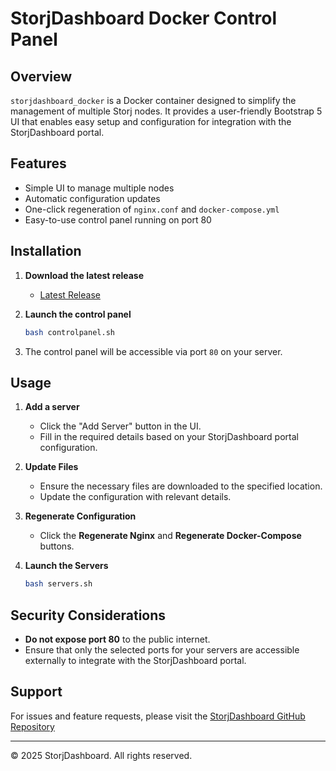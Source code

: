 # StorjDashboard Docker Control Panel

## Overview

`storjdashboard_docker` is a Docker container designed to simplify the management of multiple Storj nodes. It provides a user-friendly Bootstrap 5 UI that enables easy setup and configuration for integration with the StorjDashboard portal.

## Features

- Simple UI to manage multiple nodes
- Automatic configuration updates
- One-click regeneration of `nginx.conf` and `docker-compose.yml`
- Easy-to-use control panel running on port 80

## Installation

1. **Download the latest release**

   - [Latest Release](#) 

2. **Launch the control panel**

   ```bash
   bash controlpanel.sh
   ```

3. The control panel will be accessible via port `80` on your server.

## Usage

1. **Add a server**

   - Click the "Add Server" button in the UI.
   - Fill in the required details based on your StorjDashboard portal configuration.

2. **Update Files**

   - Ensure the necessary files are downloaded to the specified location.
   - Update the configuration with relevant details.

3. **Regenerate Configuration**

   - Click the **Regenerate Nginx** and **Regenerate Docker-Compose** buttons.

4. **Launch the Servers**

   ```bash
   bash servers.sh
   ```

## Security Considerations

- **Do not expose port 80** to the public internet.
- Ensure that only the selected ports for your servers are accessible externally to integrate with the StorjDashboard portal.

## Support

For issues and feature requests, please visit the [StorjDashboard GitHub Repository](#)

---

© 2025 StorjDashboard. All rights reserved.

